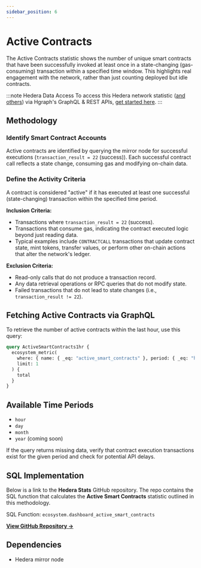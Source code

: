 ```yaml
---
sidebar_position: 6
---
```


# Active Contracts

The Active Contracts statistic shows the number of unique smart contracts that have been successfully invoked at least once in a state-changing (gas-consuming) transaction within a specified time window. This highlights real engagement with the network, rather than just counting deployed but idle contracts.

:::note Hedera Data Access
To access this Hedera network statistic ([and others](/category/hedera-stats/)) via Hgraph's GraphQL & REST APIs, [get started here](https://www.hgraph.com/hedera).
:::

## Methodology

### Identify Smart Contract Accounts
Active contracts are identified by querying the mirror node for successful executions (`transaction_result = 22` (success)). Each successful contract call reflects a state change, consuming gas and modifying on-chain data.

### Define the Activity Criteria
A contract is considered "active" if it has executed at least one successful (state-changing) transaction within the specified time period.

**Inclusion Criteria:**
- Transactions where `transaction_result = 22` (success).
- Transactions that consume gas, indicating the contract executed logic beyond just reading data.
- Typical examples include `CONTRACTCALL` transactions that update contract state, mint tokens, transfer values, or perform other on-chain actions that alter the network's ledger.

**Exclusion Criteria:**
- Read-only calls that do not produce a transaction record.
- Any data retrieval operations or RPC queries that do not modify state.
- Failed transactions that do not lead to state changes (i.e., `transaction_result != 22`).

## Fetching Active Contracts via GraphQL

To retrieve the number of active contracts within the last hour, use this query:

```graphql
query ActiveSmartContracts1hr {
  ecosystem_metric(
    where: { name: { _eq: "active_smart_contracts" }, period: { _eq: "hour" } }
    limit: 1
  ) {
    total
  }
}
```

## Available Time Periods

- `hour`
- `day`
- `month`
- `year` (coming soon)

If the query returns missing data, verify that contract execution transactions exist for the given period and check for potential API delays.

## SQL Implementation

Below is a link to the **Hedera Stats** GitHub repository. The repo contains the SQL function that calculates the **Active Smart Contracts** statistic outlined in this methodology.

SQL Function: `ecosystem.dashboard_active_smart_contracts`

**[View GitHub Repository →](https://github.com/hgraph-io/hedera-stats)**

## Dependencies
* Hedera mirror node